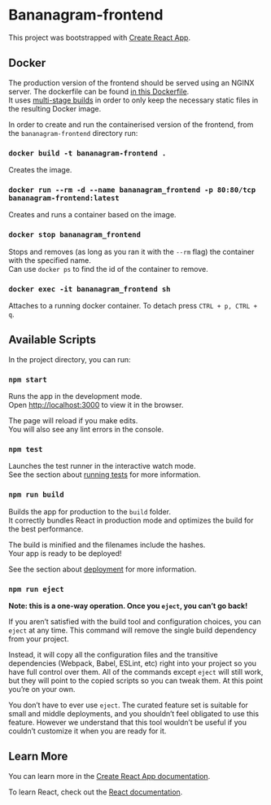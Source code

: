 # Bananagram-frontend

This project was bootstrapped with [Create React App](https://github.com/facebook/create-react-app).

## Docker

The production version of the frontend should be served using an NGINX server. The dockerfile can be found [in this Dockerfile](./Dockerfile).<br>
It uses [multi-stage builds](https://docs.docker.com/develop/develop-images/multistage-build/) in order to only keep the necessary static files in the resulting Docker image.<br>

In order to create and run the containerised version of the frontend, from the `bananagram-frontend` directory run:

### `docker build -t bananagram-frontend .`

Creates the image.

### `docker run --rm -d --name bananagram_frontend -p 80:80/tcp bananagram-frontend:latest`

Creates and runs a container based on the image.

### `docker stop bananagram_frontend`

Stops and removes (as long as you ran it with the `--rm` flag) the container with the specified name.<br>
Can use `docker ps` to find the id of the container to remove.

### `docker exec -it bananagram_frontend sh`

Attaches to a running docker container. To detach press `CTRL + p, CTRL + q`.

## Available Scripts

In the project directory, you can run:

### `npm start`

Runs the app in the development mode.<br>
Open [http://localhost:3000](http://localhost:3000) to view it in the browser.

The page will reload if you make edits.<br>
You will also see any lint errors in the console.

### `npm test`

Launches the test runner in the interactive watch mode.<br>
See the section about [running tests](https://facebook.github.io/create-react-app/docs/running-tests) for more information.

### `npm run build`

Builds the app for production to the `build` folder.<br>
It correctly bundles React in production mode and optimizes the build for the best performance.

The build is minified and the filenames include the hashes.<br>
Your app is ready to be deployed!

See the section about [deployment](https://facebook.github.io/create-react-app/docs/deployment) for more information.

### `npm run eject`

**Note: this is a one-way operation. Once you `eject`, you can’t go back!**

If you aren’t satisfied with the build tool and configuration choices, you can `eject` at any time. This command will remove the single build dependency from your project.

Instead, it will copy all the configuration files and the transitive dependencies (Webpack, Babel, ESLint, etc) right into your project so you have full control over them. All of the commands except `eject` will still work, but they will point to the copied scripts so you can tweak them. At this point you’re on your own.

You don’t have to ever use `eject`. The curated feature set is suitable for small and middle deployments, and you shouldn’t feel obligated to use this feature. However we understand that this tool wouldn’t be useful if you couldn’t customize it when you are ready for it.

## Learn More

You can learn more in the [Create React App documentation](https://facebook.github.io/create-react-app/docs/getting-started).

To learn React, check out the [React documentation](https://reactjs.org/).
